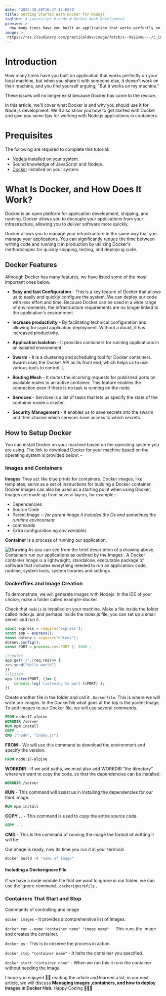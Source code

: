 ```yaml
---
date: '2022-10-20T16:47:17.655Z'
title: Getting Started With Docker for Nodejs
tagline: # javascript # node # Docker #web Development
preview: >-
  How many times have you built an application that works perfectly on your local machine, but when you share it with someone else, it doesn't work on their machine, and you find yourself arguing, "But it works on my machine."
image: >-
 https://res.cloudinary.com/practicaldev/image/fetch/s--Vs2Zomu---/c_imagga_scale,f_auto,fl_progressive,h_420,q_auto,w_1000/https://dev-to-uploads.s3.amazonaws.com/uploads/articles/c8erz6sztgw7s5pzqjta.png
---
```


# Introduction
How many times have you built an application that works perfectly on your local machine, but when you share it with someone else, it doesn't work on their machine, and you find yourself arguing, "But it works on my machine."

These issues will no longer exist because Docker has come to the rescue.

In this article, we'll cover what Docker is and why you should use it for Node.js development. We'll also show you how to get started with Docker and give you some tips for working with Node.js applications in containers.

# Prequisites
The following are required to complete this tutorial:

- [Nodejs](https://nodejs.org/en/)  installed on your system.
- Sound knowledge of JavaScript and Nodejs.
- [Docker](https://docs.docker.com/desktop/install/windows-install/) installed on your system.

# What Is Docker, and How Does It Work?  
Docker is an open platform for application development, shipping, and running. Docker allows you to decouple your applications from your infrastructure, allowing you to deliver software more quickly. 

Docker allows you to manage your infrastructure in the same way that you manage your applications. You can significantly reduce the time between writing code and running it in production by utilizing Docker's methodologies for quickly shipping, testing, and deploying code.

## Docker Features 
Although Docker has many features, we have listed some of the most important ones below.

- **Easy and fast Configuration** - This is a key feature of Docker that allows us to easily and quickly configure the system. 
We can deploy our code with less effort and time. Because Docker can be used in a wide range of environments, the infrastructure requirements are no longer linked to the application's environment.

- **Increase productivity** - By facilitating technical configuration and allowing for rapid application deployment. Without a doubt, it has increased productivity.

- **Application Isolation** - It provides containers for running applications in an isolated environment.

- **Swarm** - It is a clustering and scheduling tool for Docker containers. Swarm uses the Docker API as its front end, which helps us to use various tools to control it.

- **Routing Mesh** - It routes the incoming requests for published ports on available nodes to an active container. This feature enables the connection even if there is no task is running on the node.

- **Services** - Services is a list of tasks that lets us specify the state of the container inside a cluster.

- **Security Management** - It enables us to save secrets into the swarm and then choose which services have access to which secrets.


## How to Setup Docker 
You can install Docker on your machine based on the operating system you are using. The link to download Docker for your machine based on the operating system is provided below: -

### Images and Containers 
**Images**
They act like blue prints for containers.
Docker images, like templates, serve as a set of instructions for building a Docker container. Docker images can also be used as a starting point when using Docker.
Images are made up from several layers, for example :-
- Dependencies
- Source Code
- Parent Image :- *for parent image it includes the Os and sometimes the runtime environment*
- commands
- Extra configuration eg.*env variables*

**Container**
Is a process of running our application.

![Drawing](https://dev-to-uploads.s3.amazonaws.com/uploads/articles/pptoltprbnq3e54tzlv1.png)
As you can see from the brief description of a drawing above,
Containers run our applications as outlined by the Images .
A Docker container image is a lightweight, standalone, executable package of software that includes everything needed to run an application: code, runtime, system tools, system libraries and settings.

### Dockerfiles and Image Creation
To demonstrate, we will generate images with Nodejs.
In the IDE of your choice, make a folder called example-docker.

Check that `nodejs` is installed on your machine.
Make a file inside the folder called index.js.
and perhaps inside the index.js file, you can set up a small server and run it.

```JavaScript
const express = require('express');
const app = express();
const dotenv = require("dotenv");
dotenv.config();
const PORT = process.env.PORT || 5000 ;

//routes
app.get('/',(req,res)=> {
res.send("Hello world")
})
//listen
app.listen(PORT, ()=> {
    console.log(`listening to port ${PORT}`);
})
```
Create another file in the folder and call it `.Dockerfile`.
This is where we will write our images.
In the Dockerfile what goes at the top is the parent Image.
To add images to our Docker file, we will use several commands.

```Dockerfile
FROM node:17-alpine
WORKDIR /server
RUN npm install
COPY . .
CMD ["node", "index.js"]
```
**FROM** - We will use this command to download the environment and specify the version.

```Dockerfile
FROM node:17-alpine
```
**WORKDIR** - If we add paths, we must also add WORKDIR "the directory" where we want to copy the code. so that the dependencies can be installed.

```Dockerfile
WORKDIR /server
```
**RUN** -  This command will assist us in installing the dependencies for our third image.

```Dockerfile
RUN npm install
```
**COPY . .** - This command is used to copy the entire source code.

```Dockerfile
COPY . .
```
**CMD** - This is the command of running the image
the format of writting it will be:

Our image is ready, now its time you run it in your terminal

```Dockerfile
docker build -t "name of image"
```

#### Including a Dockerignore File 

If we have a node module file that we want to ignore in our folder, we can use the ignore command.`.dockerignorefile` .

### Containers That Start and Stop 
Commands of controlling and image

`docker images` - It provides a comprehensive list of images.

`docker run --name "container name" "image name" ` - This runs the image and creates the container.

`docker ps` - This is to observe the process in action.

`docker stop "container name"` - It halts the container you specified.

`docker start "container name"` - When we run this it runs the container without needing the Image

I hope you enjoyed 🤗🤗 reading the article and learned a lot; in our next article, we will discuss **Managing images ,containers, and how to deploy images in Docker Hub**. Happy Coding 🎉🎉✨



